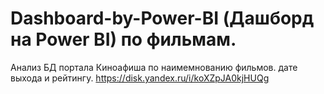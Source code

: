 # Dashboard-by-Power-BI (Дашборд на Power BI) по фильмам.
Анализ БД портала Киноафиша по наимемнованию фильмов. дате выхода и рейтингу.
https://disk.yandex.ru/i/koXZpJA0kjHUQg
